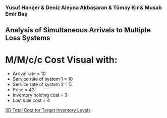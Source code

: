 ### Yusuf Hançer & Deniz Aleyna Akbaşaran & Tümay Kır & Musab Emir Baş
## Analysis of Simultaneous Arrivals to Multiple Loss Systems

# M/M/c/c Cost Visual with:
- Arrival rate = 10
- Service rate of system 1 = 10
- Service rate of system 2 = 5
- Price = 42
- Inventory holding cost = 3
- Lost sale cost = 4


[3D Total Cost for Target Inventory Levels](files/Graph.html)
